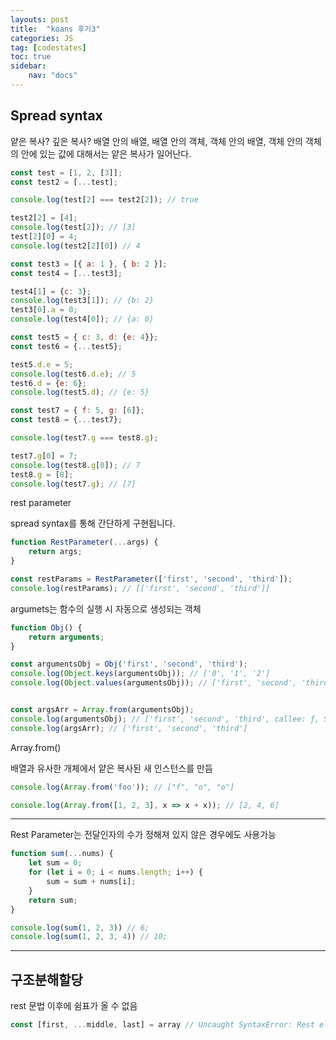 ```yaml
---
layouts: post
title:  "koans 후기3"
categories: JS
tag: [codestates]
toc: true
sidebar:
    nav: "docs"
---
```



## Spread syntax

얕은 복사? 깊은 복사?
배열 안의 배열, 배열 안의 객체, 객체 안의 배열, 객체 안의 객체<br/>
의 안에 있는 값에 대해서는 얕은 복사가 일어난다.
```js
const test = [1, 2, [3]];
const test2 = [...test];

console.log(test[2] === test2[2]); // true

test2[2] = [4];
console.log(test[2]); // [3]
test[2][0] = 4;
console.log(test2[2][0]) // 4

const test3 = [{ a: 1 }, { b: 2 }];
const test4 = [...test3];

test4[1] = {c: 3};
console.log(test3[1]); // {b: 2}
test3[0].a = 0;
console.log(test4[0]); // {a: 0}

const test5 = { c: 3, d: {e: 4}};
const test6 = {...test5};

test5.d.e = 5;
console.log(test6.d.e); // 5
test6.d = {e: 6};
console.log(test5.d); // {e: 5}

const test7 = { f: 5, g: [6]};
const test8 = {...test7};

console.log(test7.g === test8.g);

test7.g[0] = 7;
console.log(test8.g[0]); // 7
test8.g = [8];
console.log(test7.g); // [7]
```

rest parameter

spread syntax를 통해 간단하게 구현됩니다.
```js
function RestParameter(...args) {
    return args;
}

const restParams = RestParameter(['first', 'second', 'third']);
console.log(restParams); // [['first', 'second', 'third']]
```

argumets는 함수의 실행 시 자동으로 생성되는 객체
```js
function Obj() {
    return arguments;
}

const argumentsObj = Obj('first', 'second', 'third');
console.log(Object.keys(argumentsObj)); // ['0', '1', '2']
console.log(Object.values(argumentsObj)); // ['first', 'second', 'third']


const argsArr = Array.from(argumentsObj);
console.log(argumentsObj); // ['first', 'second', 'third', callee: ƒ, Symbol(Symbol.iterator): ƒ]
console.log(argsArr); // ['first', 'second', 'third']
```


Array.from()

배열과 유사한 개체에서 얕은 복사된 새 인스턴스를 만듬

```js
console.log(Array.from('foo')); // ["f", "o", "o"]

console.log(Array.from([1, 2, 3], x => x + x)); // [2, 4, 6]
```


---


Rest Parameter는 전달인자의 수가 정해져 있지 않은 경우에도 사용가능
```js
function sum(...nums) {
    let sum = 0;
    for (let i = 0; i < nums.length; i++) {
        sum = sum + nums[i];
    }
    return sum;
}

console.log(sum(1, 2, 3)) // 6;
console.log(sum(1, 2, 3, 4)) // 10;
```


---


## 구조분해할당


rest 문법 이후에 쉼표가 올 수 없음
```js
const [first, ...middle, last] = array // Uncaught SyntaxError: Rest element must be last element
```
